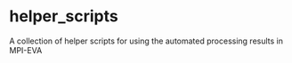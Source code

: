 # helper_scripts
A collection of helper scripts for using the automated processing results in MPI-EVA
